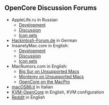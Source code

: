 ## OpenCore Discussion Forums

- AppleLife.ru in Russian
  - [Development](https://applelife.ru/threads/razrabotka-opencore.2943955)
  - [Discussion](https://applelife.ru/threads/opencore-obsuzhdenie-i-ustanovka.2944066/)
  - [Icon sets](https://applelife.ru/threads/kastomizacija-opencanopy.2945020/)
- [Hackintosh-Forum.de](https://www.hackintosh-forum.de/forum/thread/42353-opencore-bootloader) in German
- InsanelyMac.com in English:
  - [Development](https://www.insanelymac.com/forum/topic/338527-opencore-development/)
  - [Discussion](https://www.insanelymac.com/forum/topic/338516-opencore-discussion/)
  - [Icon sets](https://www.insanelymac.com/forum/topic/344251-opencanopy-icons/)
- MacRumors.com in English:
  - [Big Sur on Unsupported Macs](https://forums.macrumors.com/threads/macos-11-big-sur-on-unsupported-macs-thread.2242172/)
  - [Monterey on Unsupported Macs](https://forums.macrumors.com/threads/macos-12-monterey-on-unsupported-macs-thread.2299557/)
  - [OpenCore on the MacPro](https://forums.macrumors.com/threads/opencore-on-the-mac-pro.2207814/)
- [macOS86.it](https://www.macos86.it/showthread.php?4570-OpenCore-aka-OC-Nuovo-BootLoader) in Italian
- [KVM-OpenCore](https://github.com/Leoyzen/KVM-Opencore) in English, KVM configuration
- [Reddit](https://www.reddit.com/r/hackintosh) in English
